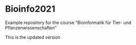 # Bioinfo2021
Example repository for the course "Bioinformatik für Tier- und Pflanzenwissenschaften" 

This is the updated version
